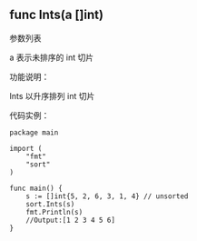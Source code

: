 ## func Ints(a []int)

参数列表

a 表示未排序的 int 切片

功能说明：

Ints 以升序排列 int 切片

代码实例：

	package main
	
	import (
		"fmt"
		"sort"
	)
	
	func main() {
		s := []int{5, 2, 6, 3, 1, 4} // unsorted
		sort.Ints(s)
		fmt.Println(s)
		//Output:[1 2 3 4 5 6]
	}